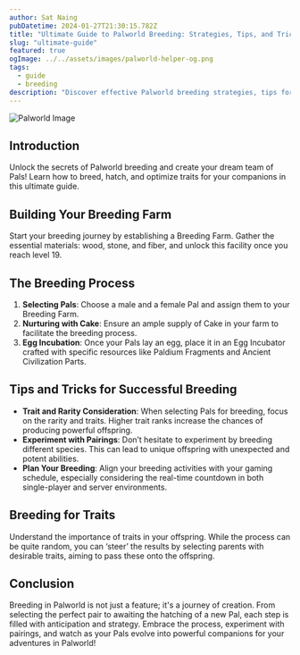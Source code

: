 ```yaml
---
author: Sat Naing
pubDatetime: 2024-01-27T21:30:15.782Z
title: "Ultimate Guide to Palworld Breeding: Strategies, Tips, and Tricks"
slug: "ultimate-guide"
featured: true
ogImage: ../../assets/images/palworld-helper-og.png
tags:
  - guide
  - breeding
description: "Discover effective Palworld breeding strategies, tips for optimal pairings, and tricks to enhance your Pals' traits."
---
```


![Palworld Image](../../../public/palworld-3-pals.png)

## Introduction

Unlock the secrets of Palworld breeding and create your dream team of Pals! Learn how to breed, hatch, and optimize traits for your companions in this ultimate guide.

## Building Your Breeding Farm

Start your breeding journey by establishing a Breeding Farm. Gather the essential materials: wood, stone, and fiber, and unlock this facility once you reach level 19​[](https://skycoach.gg/blog/palworld/articles/palworld-breeding-guide)​.

## The Breeding Process

1. **Selecting Pals**: Choose a male and a female Pal and assign them to your Breeding Farm.
2. **Nurturing with Cake**: Ensure an ample supply of Cake in your farm to facilitate the breeding process.
3. **Egg Incubation**: Once your Pals lay an egg, place it in an Egg Incubator crafted with specific resources like Paldium Fragments and Ancient Civilization Parts​[](https://www.denofgeek.com/games/palworld-breeding-explained-best-breeding-combos-tips/)​​[](https://skycoach.gg/blog/palworld/articles/palworld-breeding-guide)​.

## Tips and Tricks for Successful Breeding

- **Trait and Rarity Consideration**: When selecting Pals for breeding, focus on the rarity and traits. Higher trait ranks increase the chances of producing powerful offspring​[](https://www.denofgeek.com/games/palworld-breeding-explained-best-breeding-combos-tips/)​.
- **Experiment with Pairings**: Don’t hesitate to experiment by breeding different species. This can lead to unique offspring with unexpected and potent abilities​[](https://skycoach.gg/blog/palworld/articles/palworld-breeding-guide)​.
- **Plan Your Breeding**: Align your breeding activities with your gaming schedule, especially considering the real-time countdown in both single-player and server environments​[](https://skycoach.gg/blog/palworld/articles/palworld-breeding-guide)​.

## Breeding for Traits

Understand the importance of traits in your offspring. While the process can be quite random, you can ‘steer’ the results by selecting parents with desirable traits, aiming to pass these onto the offspring​[](https://www.denofgeek.com/games/palworld-breeding-explained-best-breeding-combos-tips/)​.

## Conclusion

Breeding in Palworld is not just a feature; it's a journey of creation. From selecting the perfect pair to awaiting the hatching of a new Pal, each step is filled with anticipation and strategy. Embrace the process, experiment with pairings, and watch as your Pals evolve into powerful companions for your adventures in Palworld!
